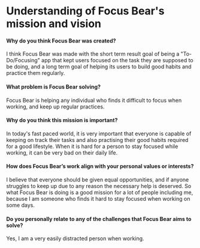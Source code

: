 # Understanding of Focus Bear's mission and vision 

#### Why do you think Focus Bear was created?

I think Focus Bear was made with the short term result goal of being a "To-Do/Focusing" app that kept users focused on the task they are supposed to be doing, and a long term goal of helping its users to build good habits and practice them regularly.

#### What problem is Focus Bear solving?

Focus Bear is helping any individual who finds it difficult to focus when working, and keep up regular practices.

#### Why do you think this mission is important?

In today's fast paced world, it is very important that everyone is capable of keeping on track their tasks and also practising their good habits required for a good lifestyle. When it is hard for a person to stay focused while working, it can be very bad on their daily life.

#### How does Focus Bear’s work align with your personal values or interests?

I believe that everyone should be given equal opportunities, and if anyone struggles to keep up due to any reason the necessary help is deserved. So what Focus Bear is doing is a good mission for a lot of people including me, because I am someone who finds it hard to stay focused when working on some days.

#### Do you personally relate to any of the challenges that Focus Bear aims to solve?

Yes, I am a very easily distracted person when working.

